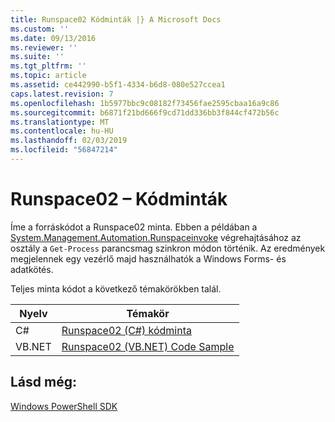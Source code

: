 ```yaml
---
title: Runspace02 Kódminták |} A Microsoft Docs
ms.custom: ''
ms.date: 09/13/2016
ms.reviewer: ''
ms.suite: ''
ms.tgt_pltfrm: ''
ms.topic: article
ms.assetid: ce442990-b5f1-4334-b6d8-080e527ccea1
caps.latest.revision: 7
ms.openlocfilehash: 1b5977bbc9c08182f73456fae2595cbaa16a9c86
ms.sourcegitcommit: b6871f21bd666f9cd71dd336bb3f844cf472b56c
ms.translationtype: MT
ms.contentlocale: hu-HU
ms.lasthandoff: 02/03/2019
ms.locfileid: "56847214"
---
```

# <a name="runspace02-code-samples"></a>Runspace02 – Kódminták

Íme a forráskódot a Runspace02 minta. Ebben a példában a [System.Management.Automation.Runspaceinvoke](/dotnet/api/System.Management.Automation.RunspaceInvoke) végrehajtásához az osztály a `Get-Process` parancsmag szinkron módon történik. Az eredmények megjelennek egy vezérlő majd használhatók a Windows Forms- és adatkötés.

Teljes minta kódot a következő témakörökben talál.

|Nyelv|Témakör|
|--------------|-----------|
|C#|[Runspace02 (C#) kódminta](./runspace02-csharp-code-sample.md)|
|VB.NET|[Runspace02 (VB.NET) Code Sample](./runspace02-vb-net-code-sample.md)|

## <a name="see-also"></a>Lásd még:

[Windows PowerShell SDK](../windows-powershell-reference.md)